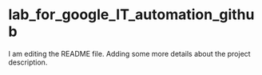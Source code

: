 # lab_for_google_IT_automation_github
I am editing the README file. Adding some more details about the project description.
